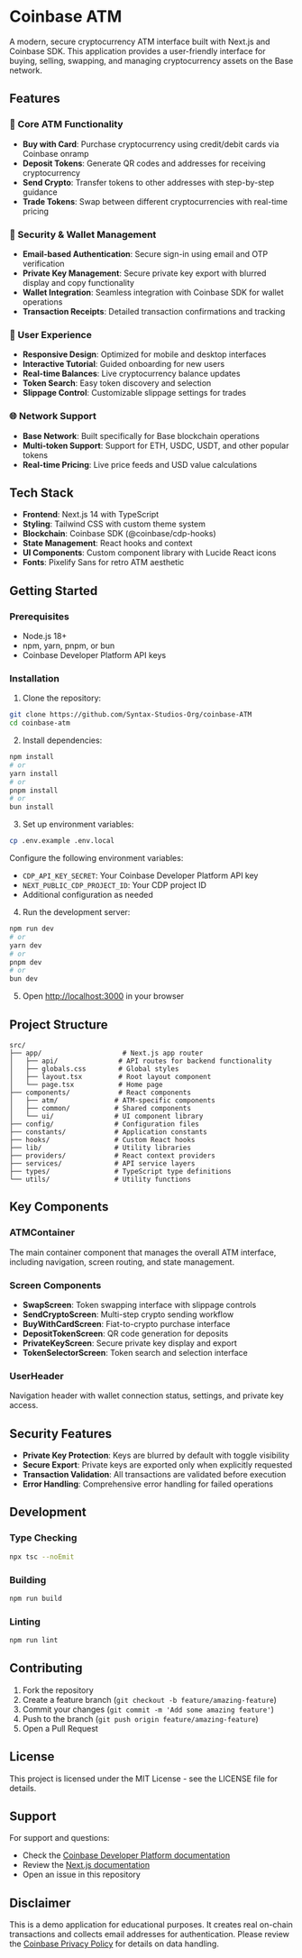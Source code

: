 # Coinbase ATM

A modern, secure cryptocurrency ATM interface built with Next.js and Coinbase SDK. This application provides a user-friendly interface for buying, selling, swapping, and managing cryptocurrency assets on the Base network.

## Features

### 🏦 Core ATM Functionality
- **Buy with Card**: Purchase cryptocurrency using credit/debit cards via Coinbase onramp
- **Deposit Tokens**: Generate QR codes and addresses for receiving cryptocurrency
- **Send Crypto**: Transfer tokens to other addresses with step-by-step guidance
- **Trade Tokens**: Swap between different cryptocurrencies with real-time pricing

### 🔐 Security & Wallet Management
- **Email-based Authentication**: Secure sign-in using email and OTP verification
- **Private Key Management**: Secure private key export with blurred display and copy functionality
- **Wallet Integration**: Seamless integration with Coinbase SDK for wallet operations
- **Transaction Receipts**: Detailed transaction confirmations and tracking

### 🎨 User Experience
- **Responsive Design**: Optimized for mobile and desktop interfaces
- **Interactive Tutorial**: Guided onboarding for new users
- **Real-time Balances**: Live cryptocurrency balance updates
- **Token Search**: Easy token discovery and selection
- **Slippage Control**: Customizable slippage settings for trades

### 🌐 Network Support
- **Base Network**: Built specifically for Base blockchain operations
- **Multi-token Support**: Support for ETH, USDC, USDT, and other popular tokens
- **Real-time Pricing**: Live price feeds and USD value calculations

## Tech Stack

- **Frontend**: Next.js 14 with TypeScript
- **Styling**: Tailwind CSS with custom theme system
- **Blockchain**: Coinbase SDK (@coinbase/cdp-hooks)
- **State Management**: React hooks and context
- **UI Components**: Custom component library with Lucide React icons
- **Fonts**: Pixelify Sans for retro ATM aesthetic

## Getting Started

### Prerequisites
- Node.js 18+
- npm, yarn, pnpm, or bun
- Coinbase Developer Platform API keys

### Installation

1. Clone the repository:
```bash
git clone https://github.com/Syntax-Studios-Org/coinbase-ATM
cd coinbase-atm
```

2. Install dependencies:
```bash
npm install
# or
yarn install
# or
pnpm install
# or
bun install
```

3. Set up environment variables:
```bash
cp .env.example .env.local
```

Configure the following environment variables:
- `CDP_API_KEY_SECRET`: Your Coinbase Developer Platform API key
- `NEXT_PUBLIC_CDP_PROJECT_ID`: Your CDP project ID
- Additional configuration as needed

4. Run the development server:
```bash
npm run dev
# or
yarn dev
# or
pnpm dev
# or
bun dev
```

5. Open [http://localhost:3000](http://localhost:3000) in your browser

## Project Structure

```
src/
├── app/                    # Next.js app router
│   ├── api/               # API routes for backend functionality
│   ├── globals.css        # Global styles
│   ├── layout.tsx         # Root layout component
│   └── page.tsx           # Home page
├── components/            # React components
│   ├── atm/              # ATM-specific components
│   ├── common/           # Shared components
│   └── ui/               # UI component library
├── config/               # Configuration files
├── constants/            # Application constants
├── hooks/                # Custom React hooks
├── lib/                  # Utility libraries
├── providers/            # React context providers
├── services/             # API service layers
├── types/                # TypeScript type definitions
└── utils/                # Utility functions
```

## Key Components

### ATMContainer
The main container component that manages the overall ATM interface, including navigation, screen routing, and state management.

### Screen Components
- **SwapScreen**: Token swapping interface with slippage controls
- **SendCryptoScreen**: Multi-step crypto sending workflow
- **BuyWithCardScreen**: Fiat-to-crypto purchase interface
- **DepositTokenScreen**: QR code generation for deposits
- **PrivateKeyScreen**: Secure private key display and export
- **TokenSelectorScreen**: Token search and selection interface

### UserHeader
Navigation header with wallet connection status, settings, and private key access.

## Security Features

- **Private Key Protection**: Keys are blurred by default with toggle visibility
- **Secure Export**: Private keys are exported only when explicitly requested
- **Transaction Validation**: All transactions are validated before execution
- **Error Handling**: Comprehensive error handling for failed operations

## Development

### Type Checking
```bash
npx tsc --noEmit
```

### Building
```bash
npm run build
```

### Linting
```bash
npm run lint
```

## Contributing

1. Fork the repository
2. Create a feature branch (`git checkout -b feature/amazing-feature`)
3. Commit your changes (`git commit -m 'Add some amazing feature'`)
4. Push to the branch (`git push origin feature/amazing-feature`)
5. Open a Pull Request

## License

This project is licensed under the MIT License - see the LICENSE file for details.

## Support

For support and questions:
- Check the [Coinbase Developer Platform documentation](https://docs.cdp.coinbase.com/)
- Review the [Next.js documentation](https://nextjs.org/docs)
- Open an issue in this repository

## Disclaimer

This is a demo application for educational purposes. It creates real on-chain transactions and collects email addresses for authentication. Please review the [Coinbase Privacy Policy](https://www.coinbase.com/legal/privacy) for details on data handling.
